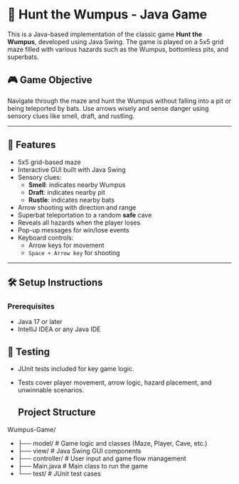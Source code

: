 # 🐗 Hunt the Wumpus - Java Game

This is a Java-based implementation of the classic game **Hunt the Wumpus**, developed using Java Swing. The game is played on a 5x5 grid maze filled with various hazards such as the Wumpus, bottomless pits, and superbats.

## 🎮 Game Objective

Navigate through the maze and hunt the Wumpus without falling into a pit or being teleported by bats. Use arrows wisely and sense danger using sensory clues like smell, draft, and rustling.

---

## 🧩 Features

- 5x5 grid-based maze
- Interactive GUI built with Java Swing
- Sensory clues:
  - **Smell**: indicates nearby Wumpus
  - **Draft**: indicates nearby pit
  - **Rustle**: indicates nearby bats
- Arrow shooting with direction and range
- Superbat teleportation to a random **safe** cave
- Reveals all hazards when the player loses
- Pop-up messages for win/lose events
- Keyboard controls:
  - Arrow keys for movement
  - `Space + Arrow key` for shooting

---

## 🛠️ Setup Instructions

### Prerequisites
- Java 17 or later
- IntelliJ IDEA or any Java IDE

## 🧪 Testing
- JUnit tests included for key game logic.
- Tests cover player movement, arrow logic, hazard placement, and unwinnable scenarios.

  ## Project Structure 
Wumpus-Game/
- ├── model/             # Game logic and classes (Maze, Player, Cave, etc.)
- ├── view/              # Java Swing GUI components
- ├── controller/        # User input and game flow management
- ├── Main.java          # Main class to run the game
- └── test/              # JUnit test cases
